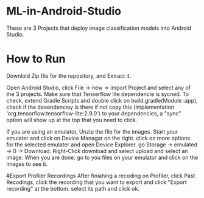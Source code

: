 # ML-in-Android-Studio
These are 3 Projects that deploy image classification models into Android Studio.

# How to Run
Downlold Zip file for the repository, and Extract it.

Open Android Studio, click File -> new -> import Project and select any of the 3 projects.
Make sure that Tenserflow lite dependencie is sycned. To check, extend Gradle Scripts and double click on build.gradle(Module :app), 
check if the deoendenciey is there if not copy this (implementation 'org.tensorflow:tensorflow-lite:2.9.0') to your dependencies, a "sync" option will show up at the top that you need to click.
 
If you are using an emulator, Unzip the file for the images.
Start your emulater and click on Device Managar on the right. click on more options for the selected emulater and open Device Explorer. 
go Storage -> emulated -> 0 -> Download. Right-Click download and select upload and select an image.
When you are done. go to you files on your emulator and click on the images to see it.

#Export Profiler Recordings
After finiahing a recoding on Profiler, click Past Recodings, click the recording that you want to export and click "Export recording" at the bottom. select its path and click ok.



